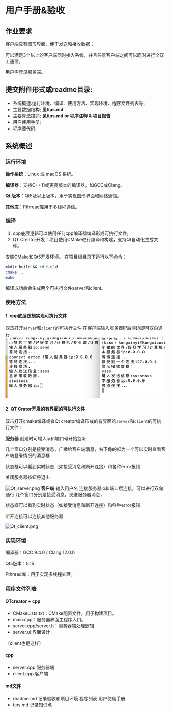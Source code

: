 # 用户手册&验收
## 作业要求
客户端应有图形界面，便于发送和接收数据；

可以满足3个以上的客户端同时接入系统，并且任意客户端之间可以同时进行全双工通信。

用户需登录服务端。
## 提交附件形式或readme目录:
- 系统概述:运行环境、编译、使用方法、实现环境、程序文件列表等; 
- 主要数据结构;  **见tips.md**
- 主要算法描述;  **见tips.md or 程序注释 & 项目报告**
- 用户使用手册;  
- 程序源代码;

## 系统概述
### 运行环境
**操作系统**：Linux 或 macOS 系统。

**编译器**：支持C++11或更高版本的编译器，如GCC或Clang。

**Qt 版本**：Qt5及以上版本，用于实现图形界面和网络通信。

**其他库**：Pthread库用于多线程通信。

### 编译
1. cpp底层逻辑可以使用任何cpp编译器编译形成可执行文件;
2. QT Creator开发：项目使用CMake进行编译和构建，支持Qt自动化生成文件。

安装CMake和Qt5开发环境。
在项目根目录下运行以下命令：
``` bash
mkdir build && cd build
cmake ..
make
```
编译成功后会生成两个可执行文件server和client。

### 使用方法
#### 1. cpp底层逻辑实现可执行文件
双击打开`server`和`client`的可执行文件
在客户端输入服务器IP后两边即可双向通行
![cpp_result.png](cpp_result.png)
#### 2. QT Crator开发的有界面的可执行文件
双击打开cmake编译或者Qt creator编译形成的有界面的`server`和`client`的可执行文件：

**服务器** 
创建时可输入ip和端口号开始监听

几个窗口分别是接受消息，广播给客户端消息，右下角的框为一个可以实时查看客户端登录情况的消息框

状态框可以看到实时状态（如接受消息和断开连接）和各种error报错

关闭服务器按钮将退出

![Qt_server.png](Qt_server.png)
**客户端**
输入用户名 连接服务器ip和端口后连接，可以进行双向通行
几个窗口分别是接受消息，发送服务器消息，

状态框可以看到实时状态（如接受消息和断开连接）和各种error报错

断开连接可以连接其他服务器

![Qt_client.png](Qt_client.png)


### 实现环境
编译器：GCC 9.4.0 / Clang 12.0.0

Qt5版本：5.15

Pthread库：用于实现多线程处理。

### 程序文件列表
#### QTcreator + cpp
- CMakeLists.txt：CMake配置文件，用于构建项目。
- main.cpp：服务器界面主程序入口。
- server.cpp/server.h：服务器端处理逻辑
- server.ui:界面设计

（client也是这样）

#### cpp
- server.cpp 服务器端
- client.cpp 客户端

#### md文件
- readme.md 记录验收和项目环境 程序列表 用户使用手册
- tips.md 记录知识点